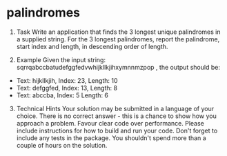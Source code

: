 # palindromes

1. Task
Write an application that finds the 3 longest unique palindromes in a supplied string. For the 3 longest
palindromes, report the palindrome, start index and length, in descending order of length.

2. Example
Given the input string: sqrrqabccbatudefggfedvwhijkllkjihxymnnmzpop , the output should be:
- Text: hijkllkjih, Index: 23, Length: 10
- Text: defggfed, Index: 13, Length: 8
- Text: abccba, Index: 5 Length: 6

3. Technical Hints
Your solution may be submitted in a language of your choice.
There is no correct answer - this is a chance to show how you approach a problem.
Favour clear code over performance.
Please include instructions for how to build and run your code.
Don't forget to include any tests in the package.
You shouldn't spend more than a couple of hours on the solution.

